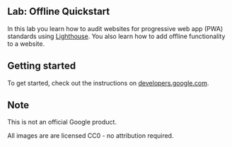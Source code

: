 ## Lab: Offline Quickstart

In this lab you learn how to audit websites for progressive web app (PWA)
standards using [Lighthouse](https://developers.google.com/web/tools/lighthouse/).
You also learn how to add offline functionality to a website.

## Getting started

To get started, check out the instructions on [developers.google.com](https://developers.google.com/web/ilt/pwa/lab-offline-quickstart).

## Note

This is not an official Google product.

All images are are licensed CC0 - no attribution required.
